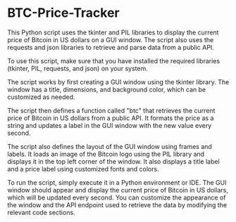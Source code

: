 # BTC-Price-Tracker

This Python script uses the tkinter and PIL libraries to display the current price of Bitcoin in US dollars on a GUI window. The script also uses the requests and json libraries to retrieve and parse data from a public API.

To use this script, make sure that you have installed the required libraries (tkinter, PIL, requests, and json) on your system.

The script works by first creating a GUI window using the tkinter library. The window has a title, dimensions, and background color, which can be customized as needed.

The script then defines a function called "btc" that retrieves the current price of Bitcoin in US dollars from a public API. It formats the price as a string and updates a label in the GUI window with the new value every second.

The script also defines the layout of the GUI window using frames and labels. It loads an image of the Bitcoin logo using the PIL library and displays it in the top left corner of the window. It also displays a title label and a price label using customized fonts and colors.

To run the script, simply execute it in a Python environment or IDE. The GUI window should appear and display the current price of Bitcoin in US dollars, which will be updated every second. You can customize the appearance of the window and the API endpoint used to retrieve the data by modifying the relevant code sections.
